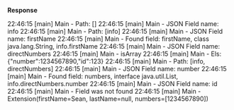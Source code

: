 **Response**

22:46:15 [main] Main - Path: []
22:46:15 [main] Main - JSON Field name: info
22:46:15 [main] Main - Path: [info]
22:46:15 [main] Main - JSON Field name: firstName
22:46:15 [main] Main - Found field: firstName, class java.lang.String, info.firstName
22:46:15 [main] Main - JSON Field name: directNumbers
22:46:15 [main] Main - isArray
22:46:15 [main] Main - Els: {"number":1234567890,"id":123}
22:46:15 [main] Main - Path: [info, directNumbers]
22:46:15 [main] Main - JSON Field name: number
22:46:15 [main] Main - Found field: numbers, interface java.util.List, info.directNumbers.number
22:46:15 [main] Main - JSON Field name: id
22:46:15 [main] Main - Field was not found
22:46:15 [main] Main - Extension(firstName=Sean, lastName=null, numbers=[1234567890])
